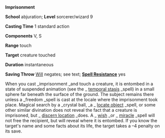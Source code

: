  **Imprisonment**

**School** abjuration; **Level** sorcerer/wizard 9

**Casting Time** 1 standard action

**Components** V, S

**Range** touch

**Target** creature touched

**Duration** instantaneous

**Saving Throw** [Will](../combat#_will) negates; see text; **[Spell Resistance](../glossary#_spell-resistance)** yes

When you cast _imprisonment _and touch a creature, it is entombed in a state of suspended animation (see the _ [temporal stasis](temporalStasis#_temporal-stasis) _spell) in a small sphere far beneath the surface of the ground. The subject remains there unless a _freedom _spell is cast at the locale where the imprisonment took place. Magical search by a _crystal ball, _a _ [locate object](locateObject#_locate-object) _spell, or some other similar divination does not reveal the fact that a creature is imprisoned, but _ [discern location](discernLocation#_discern-location) _does. A _ [wish](wish#_wish) _or _ [miracle](miracle#_miracle) _spell will not free the recipient, but will reveal where it is entombed. If you know the target's name and some facts about its life, the target takes a –4 penalty on its save.

